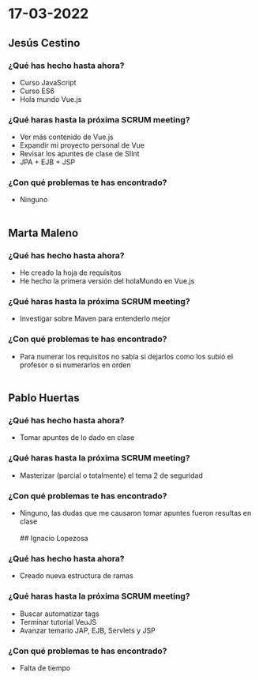 # 17-03-2022
## Jesús Cestino
### ¿Qué has hecho hasta ahora?
- Curso JavaScript 
- Curso ES6
- Hola mundo Vue.js
### ¿Qué haras hasta la próxima SCRUM meeting?
- Ver más contenido de Vue.js
- Expandir mi proyecto personal de Vue
- Revisar los apuntes de clase de SIInt 
- JPA + EJB + JSP
### ¿Con qué problemas te has encontrado?
- Ninguno
<br><br>
## Marta Maleno
### ¿Qué has hecho hasta ahora?
- He creado la hoja de requisitos
- He hecho la primera versión del holaMundo en Vue.js
### ¿Qué haras hasta la próxima SCRUM meeting?
- Investigar sobre Maven para entenderlo mejor
### ¿Con qué problemas te has encontrado?
- Para numerar los requisitos no sabía si dejarlos como los subió el profesor o si numerarlos en orden
<br><br>
## Pablo Huertas
### ¿Qué has hecho hasta ahora?
- Tomar apuntes de lo dado en clase
### ¿Qué haras hasta la próxima SCRUM meeting?
- Masterizar (parcial o totalmente) el tema 2 de seguridad
### ¿Con qué problemas te has encontrado?
- Ninguno, las dudas que me causaron tomar apuntes fueron resultas en clase 
<br><br>## Ignacio Lopezosa
### ¿Qué has hecho hasta ahora?
- Creado nueva estructura de ramas
### ¿Qué haras hasta la próxima SCRUM meeting?
- Buscar automatizar tags
- Terminar tutorial VeuJS
- Avanzar temario JAP, EJB, Servlets y JSP
### ¿Con qué problemas te has encontrado?
- Falta de tiempo
<br><br>
